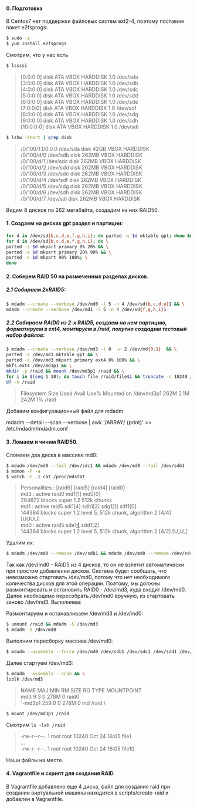 #### 0. Подготовка

В Centos7 нет поддержки файловых систем ext2-4, поэтому поставим пакет e2fsprogs:
```sh
$ sudo -i
$ yum install e2fsprogs
```

Смотрим, что у нас есть

```sh
$ lsscsi
```

>[0:0:0:0]    disk    ATA      VBOX HARDDISK    1.0   /dev/sda \
>[3:0:0:0]    disk    ATA      VBOX HARDDISK    1.0   /dev/sdb \
>[4:0:0:0]    disk    ATA      VBOX HARDDISK    1.0   /dev/sdc \
>[5:0:0:0]    disk    ATA      VBOX HARDDISK    1.0   /dev/sdd \
>[6:0:0:0]    disk    ATA      VBOX HARDDISK    1.0   /dev/sde \
>[7:0:0:0]    disk    ATA      VBOX HARDDISK    1.0   /dev/sdf \
>[8:0:0:0]    disk    ATA      VBOX HARDDISK    1.0   /dev/sdg \
>[9:0:0:0]    disk    ATA      VBOX HARDDISK    1.0   /dev/sdh \
>[10:0:0:0]   disk    ATA      VBOX HARDDISK    1.0   /dev/sdi 

```sh
$ lshw -short | grep disk
```

>/0/100/1.1/0.0.0    /dev/sda   disk        42GB VBOX HARDDISK \
>/0/100/d/0          /dev/sdb   disk        262MB VBOX HARDDISK \
>/0/100/d/1          /dev/sdc   disk        262MB VBOX HARDDISK \
>/0/100/d/2          /dev/sdd   disk        262MB VBOX HARDDISK \
>/0/100/d/3          /dev/sde   disk        262MB VBOX HARDDISK \
>/0/100/d/4          /dev/sdf   disk        262MB VBOX HARDDISK \
>/0/100/d/5          /dev/sdg   disk        262MB VBOX HARDDISK \
>/0/100/d/6          /dev/sdh   disk        262MB VBOX HARDDISK \
>/0/100/d/7          /dev/sdi   disk        262MB VBOX HARDDISK 

Видим 8 дисков по 262 мегабайта, создадим на них RAID50.

#### 1. Создаем на дисках gpt раздел и партиции:

```sh
for d in /dev/sd{b,c,d,e,f,g,h,i}; do parted -s $d mktable gpt; done && \
for d in /dev/sd{b,c,d,e,f,g,h,i}; do \
parted -s $d mkpart primary 0% 20% && \
parted -s $d mkpart primary 20% 90% && \
parted -s $d mkpart 90% 100%; \
done
```

#### 2. Соберем RAID 50 на размеченных разделах дисков.

##### 2.1 Собираем 2xRAID5:
```sh
$ mdadm --create --verbose /dev/md0 -l 5 -n 4 /dev/sd{b,c,d,e}1 && \
mdadm --create --verbose /dev/md1 -l 5 -n 4 /dev/sd{f,g,h,i}1
```

##### 2.2 Собираем RAID0 из 2-х RAID5, создаем на нем партицию, форматируем в ext4, монтируем в /raid, попутно создадим тестовый набор файлов:

```sh
$ mdadm --create --verbose /dev/md3 -l 0  -n 2 /dev/md{0,1}  && \
parted -s /dev/md3 mktable gpt && \
parted -s /dev/md3 mkpart primary ext4 0% 100% && \
mkfs.ext4 /dev/md3p1 && \
mkdir -p /raid && mount /dev/md3p1 /raid && \
for i in $(seq 1 10); do touch file /raid/file$i && truncate -s 10240 /raid/file$i; done && \
df -h /raid
```

>Filesystem      Size  Used Avail Use% Mounted on
>/dev/md3p1      262M  2.1M  242M   1% /raid

Добавим конфигурационный файл для mdadm 

mdadm --detail --scan --verbose | awk '/ARRAY/ {print}' >> /etc/mdadm/mdadm.conf

#### 3. Ломаем и чиним RAID50.

Сломаем два диска в массиве md0:
```sh
$ mdadm /dev/md0 --fail /dev/sdc1 && mdadm /dev/md0 --fail /dev/sdb1
$ mdmon -F -a 
$ watch -n .1 cat /proc/mdstat
```

>Personalities : [raid6] [raid5] [raid4] [raid0] \
>md3 : active raid0 md1[1] md0[0] \
>      284672 blocks super 1.2 512k chunks \
>md1 : active raid5 sdi1[4] sdh1[2] sdg1[1] sdf1[0] \
>      144384 blocks super 1.2 level 5, 512k chunk, algorithm 2 [4/4] [UUUU] \
>md0 : active raid5 sde1[4](F) sdd1[2] \
>      144384 blocks super 1.2 level 5, 512k chunk, algorithm 2 [4/2] [U_U_]

Удалим их:

```sh
$ mdadm /dev/md0 --remove /dev/sdb1 && mdadm /dev/md0 --remove /dev/sdc1
```

Так как /dev/md0 - RAID5 из 4 дисков, то он не взлетит автоматически при простом добавлении дисков. Cистема будет сообщать, что невозможно стартовать /dev/md0, потому что нет необходимого количества дисков для этой операции. Поэтому, мы должны  размонтировать и остановить RAID0 - /dev/md3, куда входит /dev/md0. Далее необходимо пересобрать /dev/md0 вручную, из стартовать заново /dev/md3. Выполняем:

Размонтируем и останавливаем /dev/md3 и /dev/md0:

```sh
$ umount /raid && mdadm -S /dev/md3
$ mdadm -S /dev/md0
```

Выполним пересборку массива /dev/md0:
```sh
$ mdadm --assemble --force /dev/md0 /dev/sdb1 /dev/sdc1 /dev/sdd1 /dev/sde1
```

Далее стартуем /dev/md3:

```sh
$ mdadm --assemble --scan && \
lsblk /dev/md3
```

>NAME    MAJ:MIN RM  SIZE RO TYPE  MOUNTPOINT \
>md3       9:3    0  278M  0 raid0 \
>`-md3p1 259:0    0  278M  0 md    /raid \

```sh
$ mount /dev/md3p1 /raid
```

Cмотрим `ls -lah /raid` 

>-rw-r--r--. 1 root root 10240 Oct 24 16:05 file1 \
>... \
>-rw-r--r--. 1 root root 10240 Oct 24 16:05 file10

Наши файлы на месте.

#### 4. Vagrantfile и скрипт для создания RAID 

В Vagrantfile добавлено еще 4 диска, файл для создания raid при создании виртуальной машины находится в scripts/create-raid и добавлен в Vagrantfile.
